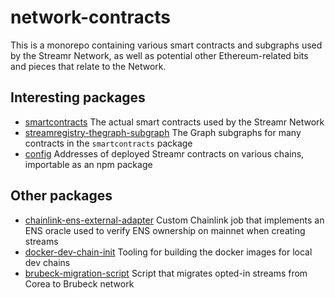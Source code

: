 # network-contracts

This is a monorepo containing various smart contracts and subgraphs used by the Streamr Network, as well as potential other Ethereum-related bits and pieces that relate to the Network.

## Interesting packages

- [smartcontracts](https://github.com/streamr-dev/network-contracts/tree/master/packages/smartcontracts) The actual smart contracts used by the Streamr Network
- [streamregistry-thegraph-subgraph](https://github.com/streamr-dev/network-contracts/tree/master/packages/streamregistry-thegraph-subgraph) The Graph subgraphs for many contracts in the `smartcontracts` package
- [config](https://github.com/streamr-dev/network-contracts/tree/master/packages/config) Addresses of deployed Streamr contracts on various chains, importable as an npm package

## Other packages

- [chainlink-ens-external-adapter](https://github.com/streamr-dev/network-contracts/tree/master/packages/chainlink-ens-external-adapter) Custom Chainlink job that implements an ENS oracle used to verify ENS ownership on mainnet when creating streams
- [docker-dev-chain-init](https://github.com/streamr-dev/network-contracts/tree/master/packages/docker-dev-chain-init) Tooling for building the docker images for local dev chains
- [brubeck-migration-script](https://github.com/streamr-dev/network-contracts/tree/master/packages/brubeck-migration-script) Script that migrates opted-in streams from Corea to Brubeck network
